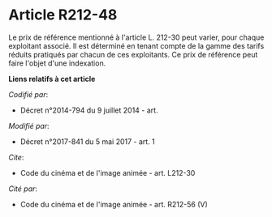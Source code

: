 # Article R212-48

Le prix de référence mentionné à l'article L. 212-30 peut varier, pour chaque exploitant associé. Il est déterminé en tenant
compte de la gamme des tarifs réduits pratiqués par chacun de ces exploitants. Ce prix de référence peut faire l'objet d'une
indexation.

**Liens relatifs à cet article**

_Codifié par_:

  - Décret n°2014-794 du 9 juillet 2014 - art.

_Modifié par_:

  - Décret n°2017-841 du 5 mai 2017 - art. 1

_Cite_:

  - Code du cinéma et de l'image animée - art. L212-30

_Cité par_:

  - Code du cinéma et de l'image animée - art. R212-56 (V)
